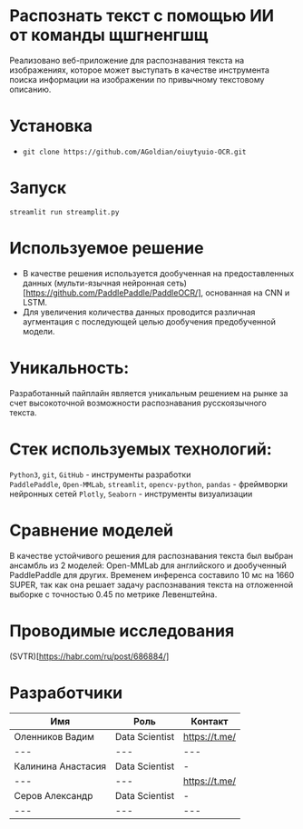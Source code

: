 # Распознать текст с помощью ИИ от команды щшгненгшщ

Реализовано веб-приложение для распознавания текста на изображениях, которое может выступать в качестве инструмента поиска информации на изображении по привычному текстовому описанию.

# Установка
- `git clone https://github.com/AGoldian/oiuytyuio-OCR.git`

# Запуск
```
streamlit run streamplit.py
```

# Используемое решение

* В качестве решения используется дообученная на предоставленных данных (мульти-язычная нейронная сеть)[https://github.com/PaddlePaddle/PaddleOCR/], основанная на CNN и LSTM.
* Для увеличения количества данных проводится различная аугментация с последующей целью дообучения предобученной модели. 

# Уникальность:

Разработанный пайплайн является уникальным решением на рынке за счет высокоточной возможности распознавания русскоязычного текста.

# Стек используемых технологий:

`Python3`, `git`, `GitHub` - инструменты разработки  
`PaddlePaddle`, `Open-MMLab`, `streamlit`, `opencv-python`, `pandas` - фреймворки нейронных сетей
`Plotly`, `Seaborn` - инструменты визуализации  

# Сравнение моделей

В качестве устойчивого решения для распознавания текста был выбран ансамбль из 2 моделей: Open-MMLab для английского и дообученный PaddlePaddle для других. Временем инференса составило 10 мс на 1660 SUPER, так как она решает задачу распознавания текста на отложенной выборке с точностью 0.45 по метрике Левенштейна.

# Проводимые исследования

(SVTR)[https://habr.com/ru/post/686884/]


# Разработчики
| Имя                  | Роль           | Контакт               |
|----------------------|----------------|-----------------------|
| Оленников Вадим   | Data Scientist | https://t.me/ |
| ---                  | ---            | ---                   |
| Калинина Анастасия  | Data Scientist | -                     |
| ---                  | ---            | https://t.me/  |                    |
| Серов Александр       | Data Scientist | -                     |
| ---                  | ---            | ---                   |

